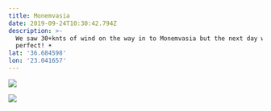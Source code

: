 ```yaml
---
title: Monemvasia
date: 2019-09-24T10:30:42.794Z
description: >-
  We saw 30+knts of wind on the way in to Monemvasia but the next day was
  perfect! ☀️
lat: '36.684598'
lon: '23.041657'
---
```

![](/images/uploads/whatsapp-image-2019-09-24-at-11.58.55-2-.jpeg)

![](/images/uploads/whatsapp-image-2019-09-24-at-11.58.55-4-.jpeg)
